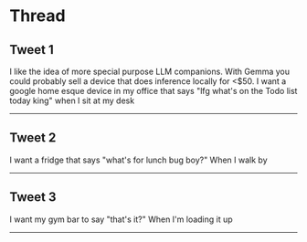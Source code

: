 # Thread

## Tweet 1

I like the idea of more special purpose LLM companions. With Gemma you could probably sell a device that does inference locally for &lt;$50. I want a google home esque device in my office that says "lfg what's on the Todo list today king" when I sit at my desk

---

## Tweet 2

I want a fridge that says "what's for lunch bug boy?" When I walk by

---

## Tweet 3

I want my gym bar to say "that's it?" When I'm loading it up

---

